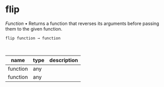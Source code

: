 # flip

_Function_ &bull; Returns a function that reverses its arguments before passing them to the given function.

<pre><code>flip function &rarr; function</code></pre>
<br>

| name | type | description |
|------|------|-------------|
|function|any||
|function|any||


